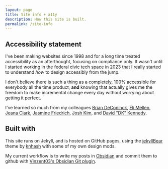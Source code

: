 ```yaml
---
layout: page
title: Site info + a11y
description: How this site is built.
permalink: /site-info
---
```


## Accessibility statement

I've been making websites since 1998 and for a long time treated accessibility as an afterthought, focusing on compliance only. It wasn't until I started working in the federal civic tech space in 2023 that I really started to understand *how* to design accessibly from the jump. 

I don't believe there is such a thing as a completely, 100% accessible for everybody all the time product, **and** knowing that actually gives me the freedom to make incremental change every day without worrying about getting it perfect. 

I've learned so much from my colleagues [Brian DeConinck](https://www.briandeconinck.com/), [Eli Mellen](https://el.li), [Jeana Clark](https://www.jeana.dev/), [Jasmine Friedrich](https://www.jasminemadethis.com/), [Josh Kim](https://www.joshkimux.com/), and [David "DK" Kennedy](https://davidakennedy.com/).

## Built with

This site runs on Jekyll, and is hosted on GitHub pages, using the [jekyllBear](https://knhash.in/jekyllBear) theme by [knhash](https://knhash.in) with some of my own design mods. 

My current workflow is to write my posts in [Obsidian](https://obsidian.md) and commit them to github with [Vinzent03's Obsidian Git plugin](https://github.com/Vinzent03/obsidian-git).